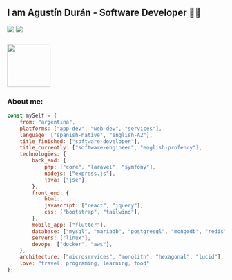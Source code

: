 ## I am Agustín Durán - Software Developer 👨‍💻

[![](https://img.shields.io/badge/LinkedIn-agustinduran-blue)](https://www.linkedin.com/in/agustineduran)
[![](https://img.shields.io/badge/Gmail-agustineduran@gmail.com-red)](mailto:agustineduran@gmail.com)

### <img src="https://media.giphy.com/media/4XXo8A7CIW1lZGgdhm/giphy.gif" width="100"> 
### About me:

```javascript
const mySelf = {
    from: "argentina",
    platforms: ["app-dev", "web-dev", "services"],
    language: ["spanish-native", "english-A2"],
    title_finished: ["software-developer"],
    title_currently: ["software-engineer", "english-profency"],
    technologies: {
        back_end: {
            php: ["core", "laravel", "symfony"],
            nodejs: ["express.js"],
            java: ["jse"],
        },
        front_end: {
            html:,
            javascript: ["react", "jquery"],
            css: ["bootstrap", "tailwind"],
        },
        mobile_app: ["flutter"],
        database: ["mysql", "mariadb", "postgresql", "mongodb", "redis"],
        servers: ["linux"],
        devops: ["docker", "aws"],
    },
    architecture: ["microservices", "monolith", "hexagonal", "lucid"],
    love: "travel, programing, learning, food"
};
```
